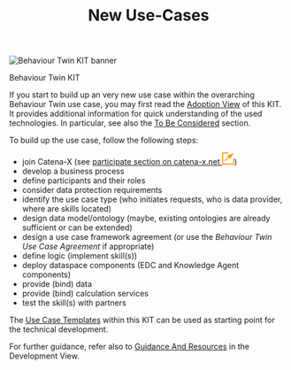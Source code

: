 ﻿---
id: new-use-cases
title: New Use-Cases
description: Behaviour Twin KIT
---

<div style={{display:'block'}}>
  <div style={{display:'inline-block', verticalAlign:'top'}}>

![Behaviour Twin KIT banner](@site/static/img/kit-icons/behaviour-twin-kit-icon-mini.svg)

  </div>
  <div style={{display:'inline-block', fontSize:17, color:'rgb(255,166,1)', marginLeft:7, verticalAlign:'top', paddingTop:6}}>
Behaviour Twin KIT
  </div>
</div>

If you start to build up an very new use case within the overarching Behaviour Twin use case, you may first read the [Adoption View](./overview) of this KIT. It provides additional information for quick understanding of the used technologies. In particular, see also the [To Be Considered](./to-be-considered) section.

To build up the use case, follow the following steps:

- join Catena-X (see [participate section on catena-x.net ![(external link)](../assets/external-link.svg)](https://catena-x.net/en/participate))
- develop a business process
- define participants and their roles
- consider data protection requirements
- identify the use case type (who initiates requests, who is data provider, where are skills located)
- design data model/ontology (maybe, existing ontologies are already sufficient or can be extended)
- design a use case framework agreement (or use the *Behaviour Twin Use Case Agreement* if appropriate)
- define logic (implement skill(s))
- deploy dataspace components (EDC and Knowledge Agent components)
- provide (bind) data
- provide (bind) calculation services
- test the skill(s) with partners

The [Use Case Templates](../use-cases/overview) within this KIT can be used as starting point for the technical development.

For further guidance, refer also to [Guidance And Resources](../development-view/guidance-and-resources) in the Development View.
